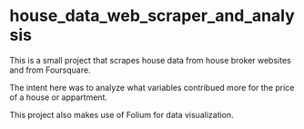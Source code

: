 # house_data_web_scraper_and_analysis
This is a small project that scrapes house data from house broker websites and from Foursquare.

The intent here was to analyze what variables contribued more for the price of a house or appartment.

This project also makes use of Folium for data visualization.

